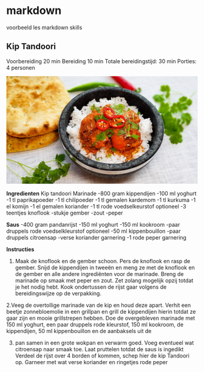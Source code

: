 # markdown
voorbeeld les markdown skills

## Kip Tandoori

Voorbereiding 20 min
Bereiding 10 min
Totale bereidingstijd: 30 min
Porties: 4 personen

![Kip Tandoori](kiptandoori.jpg)

**Ingredienten**
Kip tandoori Marinade
-800 gram kippendijen
-100 ml yoghurt
-1 tl paprikapoeder
-1 tl chilipoeder
-1 tl gemalen kardemom
-1 tl kurkuma
-1 el komijn
-1 el gemalen koriander
-1 tl rode voedselkeurstof optioneel
-3 teentjes knoflook
-stukje gember
-zout
-peper

**Saus**
-400 gram pandanrijst
-150 ml yoghurt
-150 ml kookroom
-paar druppels rode voedselkleurstof optioneel
-50 ml kippenbouillon
-paar druppels citroensap
-verse koriander garnering
-1 rode peper garnering

**Instructies**
1. Maak de knoflook en de gember schoon. Pers de knoflook en rasp de gember. Snijd de kippendijen in tweeën en meng ze met de knoflook en de gember en alle andere ingrediënten voor de marinade. Breng de marinade op smaak met peper en zout. Zet zolang mogelijk opzij totdat je het nodig hebt. Kook ondertussen de rijst gaar volgens de bereidingswijze op de verpakking.

2.Veeg de overtollige marinade van de kip en houd deze apart. Verhit een beetje zonnebloemolie in een grillpan en grill de kippendijen hierin totdat ze gaar zijn en mooie grillstrepen hebben. Doe de overgebleven marinade met 150 ml yoghurt, een paar druppels rode kleurstof, 150 ml kookroom, de kippendijen, 50 ml kippenbouillon en de aanbaksels uit de 

3. pan samen in een grote wokpan en verwarm goed. Voeg eventueel wat citroensap naar smaak toe. Laat pruttelen totdat de saus is ingedikt
Verdeel de rijst over 4 borden of kommen, schep hier de kip Tandoori op. Garneer met wat verse koriander en ringetjes rode peper
